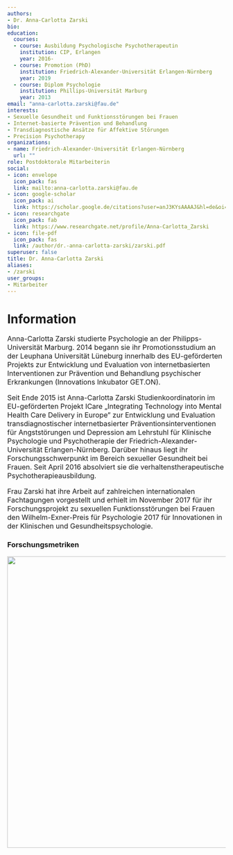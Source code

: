 ```yaml
---
authors:
- Dr. Anna-Carlotta Zarski
bio:
education:
  courses:
  - course: Ausbildung Psychologische Psychotherapeutin
    institution: CIP, Erlangen
    year: 2016-
  - course: Promotion (PhD)
    institution: Friedrich-Alexander-Universität Erlangen-Nürnberg
    year: 2019
  - course: Diplom Psychologie
    institution: Phillips-Universität Marburg
    year: 2013
email: "anna-carlotta.zarski@fau.de"
interests:
- Sexuelle Gesundheit und Funktionsstörungen bei Frauen
- Internet-basierte Prävention und Behandlung
- Transdiagnostische Ansätze für Affektive Störungen
- Precision Psychotherapy
organizations:
- name: Friedrich-Alexander-Universität Erlangen-Nürnberg
  url: ""
role: Postdoktorale Mitarbeiterin
social:
- icon: envelope
  icon_pack: fas
  link: mailto:anna-carlotta.zarski@fau.de
- icon: google-scholar
  icon_pack: ai
  link: https://scholar.google.de/citations?user=anJ3KYsAAAAJ&hl=de&oi=ao
- icon: researchgate
  icon_pack: fab
  link: https://www.researchgate.net/profile/Anna-Carlotta_Zarski
- icon: file-pdf
  icon_pack: fas
  link: /author/dr.-anna-carlotta-zarski/zarski.pdf
superuser: false
title: Dr. Anna-Carlotta Zarski
aliases:
- /zarski
user_groups:
- Mitarbeiter
---
```


# Information

<font size="3">

Anna-Carlotta Zarski studierte Psychologie an der Philipps-Universität Marburg. 2014 begann sie ihr Promotionsstudium an der Leuphana Universität Lüneburg innerhalb des EU-geförderten Projekts zur Entwicklung und Evaluation von internetbasierten Interventionen zur Prävention und Behandlung psychischer Erkrankungen (Innovations Inkubator GET.ON).

Seit Ende 2015 ist Anna-Carlotta Zarski Studienkoordinatorin im EU-geförderten Projekt ICare „Integrating Technology into Mental Health Care Delivery in Europe” zur Entwicklung und Evaluation transdiagnostischer internetbasierter Präventionsinterventionen für Angststörungen und Depression am Lehrstuhl für Klinische Psychologie und Psychotherapie der Friedrich-Alexander-Universität Erlangen-Nürnberg. Darüber hinaus liegt ihr Forschungsschwerpunkt im Bereich sexueller Gesundheit bei Frauen. Seit April 2016 absolviert sie die verhaltenstherapeutische Psychotherapieausbildung.

Frau Zarski hat ihre Arbeit auf zahlreichen internationalen Fachtagungen vorgestellt und erhielt im November 2017 für ihr Forschungsprojekt zu sexuellen Funktionsstörungen bei Frauen den Wilhelm-Exner-Preis für Psychologie 2017 für Innovationen in der Klinischen und Gesundheitspsychologie.

</font>


### Forschungsmetriken

<img src="/de/authors/zarski/_index_files/figure-html/unnamed-chunk-1-1.png" width="672" />
